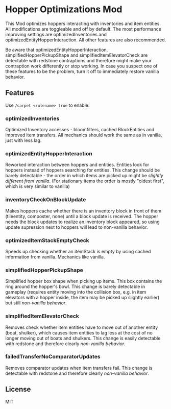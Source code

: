 # Hopper Optimizations Mod
This Mod optimizes hoppers interacting with inventories and item entities. All modifications are toggleable and
 off by default. The most performance improving settings are optimizedInventories and optimizedEntityHopperInteraction.
 All other features are also recommended.
 
 Be aware that optimizedEntityHopperInteraction, simplifiedHopperPickupShape and simplifiedItemElevatorCheck are 
 detectable with redstone contraptions and therefore might make your contraption work differently or stop working.
 In case you suspect one of these features to be the problem, turn it off to immediately restore vanilla behavior.
## Features
Use `/carpet <rulename> true` to enable:
### optimizedInventories
Optimized Inventory accesses - bloomfilters, cached BlockEntities and improved item transfers. All mechanics should work the same as in vanilla, just with less lag.

### optimizedEntityHopperInteraction
Reworked interaction between hoppers and entities. Entities look for hoppers instead of hoppers searching for entities. This change should be barely detectable - the order in which items are picked up might be *slightly different from vanilla*. (For stationary items the order is mostly "oldest first", which is very similar to vanilla)

### inventoryCheckOnBlockUpdate
Makes hoppers cache whether there is an inventory block in front of them (tileentity, composter, none) until a block update is received. The hopper needs the block updates to realize an inventory block appeared, so using update supression next to hoppers will lead to non-vanilla behavior.


### optimizedItemStackEmptyCheck
Speeds up checking whether an itemStack is empty by using cached information from vanilla. Mechanics like vanilla. 

### simplifiedHopperPickupShape
Simplified hopper box shape when picking up items. This box contains the ring around the hopper's bowl. This change is barely detectable in gameplay (requires entity moving into the collision box, e.g. in item elevators with a hopper inside, the item may be picked up slightly earlier) but still *non-vanilla behavior*.

### simplifiedItemElevatorCheck
Removes check whether item entities have to move out of another entity (boat, shulker), which causes item entities to lag less at the cost of no longer moving out of boats and shulkers. This change is easily detectable with redstone and therefore clearly *non-vanilla behavior*.

### failedTransferNoComparatorUpdates
Removes comparator updates when item transfers fail. This change is detectable with redstone and therefore clearly *non-vanilla behavior*.

## License

MIT
